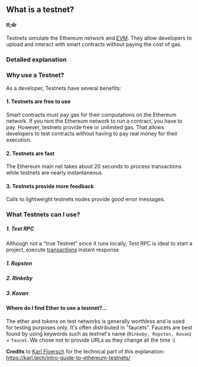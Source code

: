 ## What is a testnet?
  
  
#### tl;dr
  
Testnets simulate the Ethereum network and [EVM](EVM.md ). They allow developers to upload and interact with smart contracts without paying the cost of gas.
  
### Detailed explanation
  
  
### Why use a Testnet?
  
As a developer, Testnets have several benefits:
#### 1. Testnets are free to use
  
Smart contracts must pay gas for their computations on the Ethereum network. If you rent the Ethereum network to run a contract, you have to pay. However, testnets provide free or unlimited gas. That allows developers to test contracts without having to pay real money for their execution.
#### 2. Testnets are fast
  
The Ethereum main net takes about 20 seconds to process transactions while testnets are nearly instantaneous.
#### 3. Testnets provide more feedback
  
Calls to lightweight testnets nodes provide good error messages.
  
### What Testnets can I use?
  
  
  
##### 1. Test RPC
  
Although not a "true Testnet" since it runs locally, Test RPC is ideal to start a project, execute [transactions](transaction.md ) instant response
  
  
[//]: # (CJuan> Is there anything Nethereum-specific to say about Ropsten, Rinkeby and Kovan?)
  
##### 1. Ropsten
  
  
##### 2. Rinkeby
  
  
##### 3. Kovan
  
  
#### Where do I find Ether to use a testnet?...
  
The ether and tokens on test networks is generally worthless and is used for testing purposes only. It's often distributed in "faucets". Faucets are best found by using keywords such as  testnet's name (```Rinkeby, Ropsten, Kovan```) + ```faucet```. We chose not to provide URLs as they change all the time :)
  
**Credits**  to [Karl Floersch](https://karl.tech ) for the technical part of this explanation: https://karl.tech/intro-guide-to-ethereum-testnets/
  